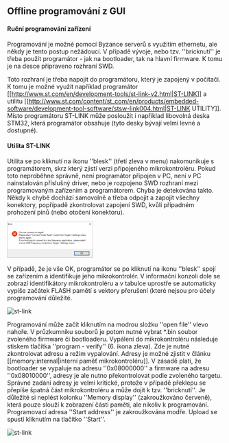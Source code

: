 ## Offline programování z GUI

#### Ruční programování zařízení 

Programování je možné pomocí Byzance serverů s využitím ethernetu, ale někdy je tento postup nežádoucí. V případě vývoje, nebo tzv. ''bricknutí'' je třeba použít programátor - jak na bootloader, tak na hlavní firmware. K tomu je na desce připraveno rozhraní SWD. 

Toto rozhraní je třeba napojit do programátoru, který je zapojený v počítači. K tomu je možné využít například programátor [[http://www.st.com/en/development-tools/st-link-v2.html|ST-LINK]] a utilitu [[http://www.st.com/content/st_com/en/products/embedded-software/development-tool-software/stsw-link004.html|ST-LINK UTILITY]]. Místo programátoru ST-LINK může posloužit i například libovolná deska STM32, která programátor obsahuje (tyto desky bývají velmi levné a dostupné).

#### Utilita ST-LINK 

Utilita se po kliknutí na ikonu ''blesk'' (třetí zleva v menu) nakomunikuje s programátorem, skrz který zjistí verzi připojeného mikrokontroléru. Pokud toto neproběhne správně, není programátor připojen v PC, není v PC nainstalován příslušný driver, nebo je rozpojeno SWD rozhraní mezi programovaným zařízením a programátorem. Chyba je detekována takto. Někdy k chybě dochází samovolně a třeba odpojit a zapojit všechny konektory, popřípadě zkontrolovat zapojení SWD, kvůli případném prohození pinů (nebo otočení konektoru).

![St-link_error](/images/hardware/st-link_error.png)

V případě, že je vše OK, programátor se po kliknutí na ikonu ''blesk'' spojí se zařízením a identifikuje jeho mikrokontrolér.
V informační konzoli dole se zobrazí identifikátory mikrokontroléru a v tabulce uprostře se automaticky vypíše začátek FLASH pamětí s vektory přerušení (které nejsou pro účely programování důležité.

![st-link](st-link.png)


Programování může začít kliknutím na modrou složku ''open file'' vlevo nahoře. V průzkumníku souborů je potom nutné vybrat *.bin soubor zvoleného firmware či bootloaderu. Vypálení do mikrokontroléru následuje stiskem tlačítka ''program - verify'' (6. ikona zleva). Zde je nutné zkontrolovat adresu a režim vypalování. Adresy je možné zjistit v článku [[memory:internal|interní paměť mikrokontroléru]]. V zásadě platí, že bootloader se vypaluje na adresu ''0x08000000'' a firmware na adresu ''0x08010000'', adresy je ale nutno překontrolovat podle zvoleného targetu. Správné zadání adresy je velmi kritické, protože v případě překlepu se přepíše špatná část mikrokontroléru a může dojít k tzv. ''bricknutí''. Je důležité si neplést kolonku ''Memory display'' (zakroužkováno červeně), která pouze slouží k zobrazení části paměti, ale nikoliv k programování. Programovací adresa ''Start address'' je zakroužkována modře. Upload se spustí kliknutím na tlačítko ''Start''.

![st-link](st-link_programming.png)






